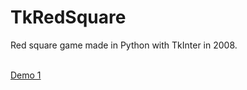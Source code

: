 TkRedSquare
===========

Red square game made in Python with TkInter in 2008.

<br/>
<a href="http://youtu.be/tBq2gAsufOE">Demo 1</a><br/>